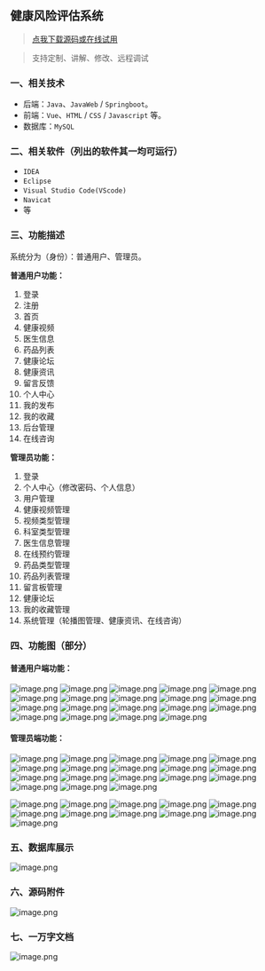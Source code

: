 ## 健康风险评估系统

> [点我下载源码或在线试用](https://www.notmaker.com/detail/9d5016939c82428cbf28a29f49b87bd2/ghb20250812) 

> 支持定制、讲解、修改、远程调试

### 一、相关技术
- 后端：`Java`、`JavaWeb` / `Springboot`。
- 前端：`Vue`、`HTML` / `CSS` / `Javascript` 等。
- 数据库：`MySQL`

### 二、相关软件（列出的软件其一均可运行）
- `IDEA`
- `Eclipse`
- `Visual Studio Code(VScode)`
- `Navicat`
- 等

### 三、功能描述
系统分为（身份）：普通用户、管理员。

**普通用户功能：**
1. 登录
2. 注册
3. 首页
4. 健康视频
5. 医生信息
6. 药品列表
7. 健康论坛
8. 健康资讯
9. 留言反馈
10. 个人中心
11. 我的发布
12. 我的收藏
13. 后台管理
14. 在线咨询


**管理员功能：**
1. 登录
2. 个人中心（修改密码、个人信息）
3. 用户管理
4. 健康视频管理
5. 视频类型管理
6. 科室类型管理
7. 医生信息管理
8. 在线预约管理
9. 药品类型管理
10. 药品列表管理
11. 留言板管理
12. 健康论坛
13. 我的收藏管理
14. 系统管理（轮播图管理、健康资讯、在线咨询）

### 四、功能图（部分）

#### 普通用户端功能：
![image.png](https://store.ptcc9.top/notmaker/user_upload/ae6ec43fc66749518e7171ae10209a44/2025-02-18%2021:00:10_image.png)
![image.png](https://store.ptcc9.top/notmaker/user_upload/ae6ec43fc66749518e7171ae10209a44/2025-02-18%2021:00:27_image.png)
![image.png](https://store.ptcc9.top/notmaker/user_upload/ae6ec43fc66749518e7171ae10209a44/2025-02-18%2021:00:47_image.png)
![image.png](https://store.ptcc9.top/notmaker/user_upload/ae6ec43fc66749518e7171ae10209a44/2025-02-18%2021:03:23_image.png)
![image.png](https://store.ptcc9.top/notmaker/user_upload/ae6ec43fc66749518e7171ae10209a44/2025-02-18%2021:03:37_image.png)
![image.png](https://store.ptcc9.top/notmaker/user_upload/ae6ec43fc66749518e7171ae10209a44/2025-02-18%2021:03:53_image.png)
![image.png](https://store.ptcc9.top/notmaker/user_upload/ae6ec43fc66749518e7171ae10209a44/2025-02-18%2021:06:18_image.png)
![image.png](https://store.ptcc9.top/notmaker/user_upload/ae6ec43fc66749518e7171ae10209a44/2025-02-18%2021:06:36_image.png)
![image.png](https://store.ptcc9.top/notmaker/user_upload/ae6ec43fc66749518e7171ae10209a44/2025-02-18%2021:06:46_image.png)
![image.png](https://store.ptcc9.top/notmaker/user_upload/ae6ec43fc66749518e7171ae10209a44/2025-02-18%2021:06:56_image.png)
![image.png](https://store.ptcc9.top/notmaker/user_upload/ae6ec43fc66749518e7171ae10209a44/2025-02-18%2021:07:14_image.png)
![image.png](https://store.ptcc9.top/notmaker/user_upload/ae6ec43fc66749518e7171ae10209a44/2025-02-18%2021:07:18_image.png)
![image.png](https://store.ptcc9.top/notmaker/user_upload/ae6ec43fc66749518e7171ae10209a44/2025-02-18%2021:07:28_image.png)
![image.png](https://store.ptcc9.top/notmaker/user_upload/ae6ec43fc66749518e7171ae10209a44/2025-02-18%2021:07:38_image.png)
![image.png](https://store.ptcc9.top/notmaker/user_upload/ae6ec43fc66749518e7171ae10209a44/2025-02-18%2021:07:49_image.png)
![image.png](https://store.ptcc9.top/notmaker/user_upload/ae6ec43fc66749518e7171ae10209a44/2025-02-18%2021:08:17_image.png)
![image.png](https://store.ptcc9.top/notmaker/user_upload/ae6ec43fc66749518e7171ae10209a44/2025-02-18%2021:08:23_image.png)
![image.png](https://store.ptcc9.top/notmaker/user_upload/ae6ec43fc66749518e7171ae10209a44/2025-02-18%2021:08:34_image.png)
![image.png](https://store.ptcc9.top/notmaker/user_upload/ae6ec43fc66749518e7171ae10209a44/2025-02-18%2021:08:47_image.png)


#### 管理员端功能：
![image.png](https://store.ptcc9.top/notmaker/user_upload/ae6ec43fc66749518e7171ae10209a44/2025-02-18%2021:09:10_image.png)
![image.png](https://store.ptcc9.top/notmaker/user_upload/ae6ec43fc66749518e7171ae10209a44/2025-02-18%2021:09:15_image.png)
![image.png](https://store.ptcc9.top/notmaker/user_upload/ae6ec43fc66749518e7171ae10209a44/2025-02-18%2021:09:23_image.png)
![image.png](https://store.ptcc9.top/notmaker/user_upload/ae6ec43fc66749518e7171ae10209a44/2025-02-18%2021:09:27_image.png)
![image.png](https://store.ptcc9.top/notmaker/user_upload/ae6ec43fc66749518e7171ae10209a44/2025-02-18%2021:09:33_image.png)
![image.png](https://store.ptcc9.top/notmaker/user_upload/ae6ec43fc66749518e7171ae10209a44/2025-02-18%2021:09:38_image.png)
![image.png](https://store.ptcc9.top/notmaker/user_upload/ae6ec43fc66749518e7171ae10209a44/2025-02-18%2021:09:48_image.png)
![image.png](https://store.ptcc9.top/notmaker/user_upload/ae6ec43fc66749518e7171ae10209a44/2025-02-18%2021:09:53_image.png)
![image.png](https://store.ptcc9.top/notmaker/user_upload/ae6ec43fc66749518e7171ae10209a44/2025-02-18%2021:09:59_image.png)
![image.png](https://store.ptcc9.top/notmaker/user_upload/ae6ec43fc66749518e7171ae10209a44/2025-02-18%2021:10:03_image.png)
![image.png](https://store.ptcc9.top/notmaker/user_upload/ae6ec43fc66749518e7171ae10209a44/2025-02-18%2021:10:09_image.png)
![image.png](https://store.ptcc9.top/notmaker/user_upload/ae6ec43fc66749518e7171ae10209a44/2025-02-18%2021:10:14_image.png)
![image.png](https://store.ptcc9.top/notmaker/user_upload/ae6ec43fc66749518e7171ae10209a44/2025-02-18%2021:10:23_image.png)
![image.png](https://store.ptcc9.top/notmaker/user_upload/ae6ec43fc66749518e7171ae10209a44/2025-02-18%2021:10:26_image.png)
![image.png](https://store.ptcc9.top/notmaker/user_upload/ae6ec43fc66749518e7171ae10209a44/2025-02-18%2021:10:30_image.png)
![image.png](https://store.ptcc9.top/notmaker/user_upload/ae6ec43fc66749518e7171ae10209a44/2025-02-18%2021:10:34_image.png)
![image.png](https://store.ptcc9.top/notmaker/user_upload/ae6ec43fc66749518e7171ae10209a44/2025-02-18%2021:10:41_image.png)
![image.png](https://store.ptcc9.top/notmaker/user_upload/ae6ec43fc66749518e7171ae10209a44/2025-02-18%2021:10:46_image.png)

![image.png](https://store.ptcc9.top/notmaker/user_upload/ae6ec43fc66749518e7171ae10209a44/2025-02-18%2021:11:00_image.png)
![image.png](https://store.ptcc9.top/notmaker/user_upload/ae6ec43fc66749518e7171ae10209a44/2025-02-18%2021:11:04_image.png)
![image.png](https://store.ptcc9.top/notmaker/user_upload/ae6ec43fc66749518e7171ae10209a44/2025-02-18%2021:11:11_image.png)
![image.png](https://store.ptcc9.top/notmaker/user_upload/ae6ec43fc66749518e7171ae10209a44/2025-02-18%2021:11:15_image.png)
![image.png](https://store.ptcc9.top/notmaker/user_upload/ae6ec43fc66749518e7171ae10209a44/2025-02-18%2021:11:20_image.png)
![image.png](https://store.ptcc9.top/notmaker/user_upload/ae6ec43fc66749518e7171ae10209a44/2025-02-18%2021:11:27_image.png)
![image.png](https://store.ptcc9.top/notmaker/user_upload/ae6ec43fc66749518e7171ae10209a44/2025-02-18%2021:11:30_image.png)
![image.png](https://store.ptcc9.top/notmaker/user_upload/ae6ec43fc66749518e7171ae10209a44/2025-02-18%2021:11:36_image.png)
![image.png](https://store.ptcc9.top/notmaker/user_upload/ae6ec43fc66749518e7171ae10209a44/2025-02-18%2021:11:41_image.png)
![image.png](https://store.ptcc9.top/notmaker/user_upload/ae6ec43fc66749518e7171ae10209a44/2025-02-18%2021:11:51_image.png)
![image.png](https://store.ptcc9.top/notmaker/user_upload/ae6ec43fc66749518e7171ae10209a44/2025-02-18%2021:11:59_image.png)

### 五、数据库展示
![image.png](https://store.ptcc9.top/notmaker/user_upload/ae6ec43fc66749518e7171ae10209a44/2025-02-18%2021:12:11_image.png)
### 六、源码附件
![image.png](https://store.ptcc9.top/notmaker/user_upload/ae6ec43fc66749518e7171ae10209a44/2025-02-18%2021:12:54_image.png)
### 七、一万字文档
![image.png](https://store.ptcc9.top/notmaker/user_upload/ae6ec43fc66749518e7171ae10209a44/2025-02-18%2021:12:49_image.png)
